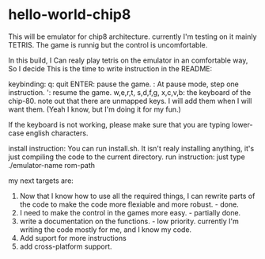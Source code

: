 # hello-world-chip8
This will be emulator for chip8 architecture.
currently I'm testing on it mainly TETRIS.
The game is runnig but the control is uncomfortable.

In this build, I Can realy play tetris on the emulator in an comfortable way,
So I decide This is the time to write instruction in the README:


keybinding:
	q:	quit
	ENTER:	pause the game.
	<F5>: 	At pause mode, step one instruction.
	':	resume the game.
	w,e,r,t,
	s,d,f,g,
	x,c,v,b:	the keyboard of the chip-80. note out that there are unmapped keys. I will add them when I will want them. (Yeah I know, but I'm doing it for my fun.)

If the keyboard is not working, please make sure that you are typing lower-case english characters.

install instruction:
	You can run install.sh. It isn't realy installing anything, it's just compiling the code to the current directory.
run instruction:
	just type ./emulator-name rom-path



my next targets are:
1) Now that I know how to use all the required things, I can rewrite parts of the code to make the code more flexiable and more
   robust. - done.
2) I need to make the control in the games more easy. - partially done.
3) write a documentation on the functions. - low priority. currently I'm writing the code mostly for me, and I know my code.
4) Add suport for more instructions
5) add cross-platform support.
